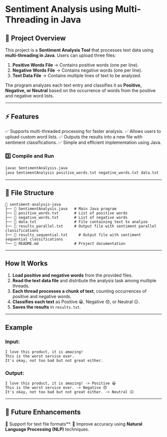 # Sentiment Analysis using Multi-Threading in Java

## 📌 Project Overview

This project is a **Sentiment Analysis Tool** that processes text data using **multi-threading in Java**. Users can upload three files:

1. **Positive Words File** → Contains positive words (one per line).
2. **Negative Words File** → Contains negative words (one per line).
3. **Text Data File** → Contains multiple lines of text to be analyzed.

The program analyzes each text entry and classifies it as **Positive, Negative, or Neutral** based on the occurrence of words from the positive and negative word lists.

---

## ⚡ Features

✅ Supports multi-threaded processing for faster analysis.
✅ Allows users to upload custom word lists.
✅ Outputs the results into a new file with sentiment classifications.
✅ Simple and efficient implementation using Java.



### **3️⃣ Compile and Run**

```bash
javac SentimentAnalysis.java
java SentimentAnalysis positive_words.txt negative_words.txt data.txt
```

---

## 📂 File Structure

```
📂 sentiment-analysis-java
├── 📄 SentimentAnalysis.java   # Main Java program
├── 📄 positive_words.txt       # List of positive words
├── 📄 negative_words.txt       # List of negative words
├── 📄 data.txt                 # File containing text to analyze
├── 📄 results_parallel.txt     # Output file with sentiment parallel classifications
├── 📄 results_sequential.txt     # Output file with sentiment sequential classifications
└── 📄 README.md                # Project documentation
```

---

##  How It Works

1. **Load positive and negative words** from the provided files.
2. **Read the text data file** and distribute the analysis task among multiple threads.
3. **Each thread processes a chunk of text**, counting occurrences of positive and negative words.
4. **Classifies each text** as Positive 😀, Negative 😞, or Neutral 😐.
5. **Saves the results** in `results.txt`.

---

## Example

### **Input:**

```
I love this product, it is amazing!
This is the worst service ever.
It's okay, not too bad but not great either.
```

### **Output:**

```
I love this product, it is amazing! -> Positive 😀
This is the worst service ever. -> Negative 😞
It's okay, not too bad but not great either. -> Neutral 😐
```

---

## 🔄 Future Enhancements

🔹 Support for text file formats**.
🔹 Improve accuracy using **Natural Language Processing (NLP)** techniques.


